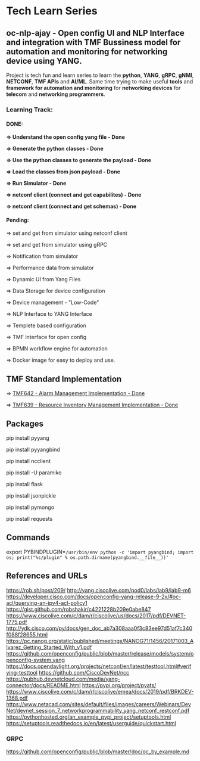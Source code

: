 # Tech Learn Series

## oc-nlp-ajay - Open config UI and NLP Interface and integration with TMF Bussiness model for automation and monitoring for networking device using YANG.

Project is tech fun and learn series to learn the **python**, **YANG**, **gRPC**, **gNMI**, **NETCONF**, **TMF APIs** and **AI/ML**. 
Same time trying to make useful **tools** and **framework for automation and monitoring** for **networking devices** for **telecom** and **networking programmers**. 

### Learning Track:

####    DONE:

**=>  Understand the open config yang file - Done**

**=>  Generate the python classes - Done**

**=>  Use the python classes to generate the payload - Done**

**=>  Load the classes from json payload - Done**

**=>  Run Simulator - Done**

**=>  netconf client (connect and get capabilites) - Done**

**=>  netconf client (connect and get schemas) - Done**

####    Pending:

=>  set and get from simulator using netconf client

=>  set and get from simulator using  gRPC

=>  Notification from simulator

=>  Performance data from simulator

=> Dynamic UI from Yang Files

=> Data Storage for device configuration

=> Device management - "Low-Code"

=> NLP Interface to YANG Interface

=> Templete based configuration

=> TMF interface for open config

=> BPMN workflow engine for automation

=> Docker image for easy to deploy and use.

## TMF Standard Implementation

=> [TMF642 - Alarm Management Implementation - Done](https://github.com/ajaynema/oc-nlp-ajay/blob/main/src/tmf/tmf642/Readme.md)

=> [TMF639 - Resource Inventory Management Implementation - Done](https://github.com/ajaynema/oc-nlp-ajay/blob/main/src/tmf/tmf639/Readme.md)


## Packages

pip install pyyang

pip install pyyangbind

pip install ncclient

pip install -U paramiko 

pip install flask

pip install jsonpickle

pip install pymongo

pip install requests

## Commands
export PYBINDPLUGIN=`/usr/bin/env python -c 'import pyangbind; import os; print("%s/plugin" % os.path.dirname(pyangbind.__file__))'`

## References and URLs 

https://rob.sh/post/209/
http://yang.ciscolive.com/pod0/labs/lab9/lab9-m6
https://developer.cisco.com/docs/openconfig-yang-release-9-2x/#oc-acl/querying-an-ipv4-acl-policy1
https://gist.github.com/robshakir/c4221228b209e0abe847
https://www.ciscolive.com/c/dam/r/ciscolive/us/docs/2017/pdf/DEVNET-1775.pdf
http://ydk.cisco.com/py/docs/gen_doc_ab7a308aaa0f3c83ee97d51af7c340f088f28655.html
https://pc.nanog.org/static/published/meetings/NANOG71/1456/20171003_Alvarez_Getting_Started_With_v1.pdf
https://github.com/openconfig/public/blob/master/release/models/system/openconfig-system.yang
https://docs.opendaylight.org/projects/netconf/en/latest/testtool.html#verifying-testtool
https://github.com/CiscoDevNet/ncc
https://pubhub.devnetcloud.com/media/yang-connector/docs/README.html
https://pypi.org/project/pyats/
https://www.ciscolive.com/c/dam/r/ciscolive/emea/docs/2019/pdf/BRKDEV-1368.pdf
https://www.netacad.com/sites/default/files/images/careers/Webinars/DevNet/devnet_session_7_networkprogrammability_yang_netconf_restconf.pdf
https://pythonhosted.org/an_example_pypi_project/setuptools.html
https://setuptools.readthedocs.io/en/latest/userguide/quickstart.html

### GRPC
https://github.com/openconfig/public/blob/master/doc/oc_by_example.md
